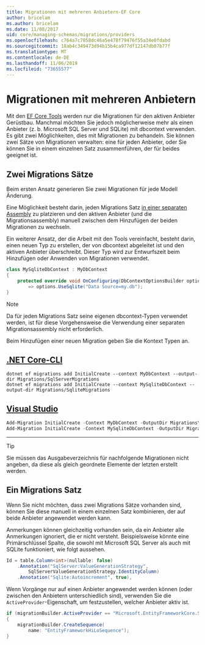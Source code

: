 ```yaml
---
title: Migrationen mit mehreren Anbietern-EF Core
author: bricelam
ms.author: bricelam
ms.date: 11/08/2017
uid: core/managing-schemas/migrations/providers
ms.openlocfilehash: c764a7c7858dc46a5e478f79476f55a34e0fdabd
ms.sourcegitcommit: 18ab4c349473d94b15b4ca977df12147db07b77f
ms.translationtype: MT
ms.contentlocale: de-DE
ms.lasthandoff: 11/06/2019
ms.locfileid: "73655577"
---
```

# <a name="migrations-with-multiple-providers"></a>Migrationen mit mehreren Anbietern

Mit den [EF Core Tools][1] werden nur die Migrationen für den aktiven Anbieter Gerüstbau. Manchmal möchten Sie jedoch möglicherweise mehr als einen Anbieter (z. b. Microsoft SQL Server und SQLite) mit dbcontext verwenden. Es gibt zwei Möglichkeiten, dies mit Migrationen zu behandeln. Sie können zwei Sätze von Migrationen verwalten: eine für jeden Anbieter, oder Sie können Sie in einem einzelnen Satz zusammenführen, der für beides geeignet ist.

## <a name="two-migration-sets"></a>Zwei Migrations Sätze

Beim ersten Ansatz generieren Sie zwei Migrationen für jede Modell Änderung.

Eine Möglichkeit besteht darin, jeden Migrations Satz [in einer separaten Assembly][2] zu platzieren und den aktiven Anbieter (und die Migrationsassembly) manuell zwischen dem Hinzufügen der beiden Migrationen zu wechseln.

Ein weiterer Ansatz, der die Arbeit mit den Tools vereinfacht, besteht darin, einen neuen Typ zu erstellen, der von dbcontext abgeleitet ist und den aktiven Anbieter überschreibt. Dieser Typ wird zur Entwurfszeit beim Hinzufügen oder Anwenden von Migrationen verwendet.

``` csharp
class MySqliteDbContext : MyDbContext
{
    protected override void OnConfiguring(DbContextOptionsBuilder options)
        => options.UseSqlite("Data Source=my.db");
}
```

> [!NOTE]
> Da für jeden Migrations Satz seine eigenen dbcontext-Typen verwendet werden, ist für diese Vorgehensweise die Verwendung einer separaten Migrationsassembly nicht erforderlich.

Beim Hinzufügen einer neuen Migration geben Sie die Kontext Typen an.

## <a name="net-core-clitabdotnet-core-cli"></a>[.NET Core-CLI](#tab/dotnet-core-cli)

``` Console
dotnet ef migrations add InitialCreate --context MyDbContext --output-dir Migrations/SqlServerMigrations
dotnet ef migrations add InitialCreate --context MySqliteDbContext --output-dir Migrations/SqliteMigrations
```

## <a name="visual-studiotabvs"></a>[Visual Studio](#tab/vs)

``` powershell
Add-Migration InitialCreate -Context MyDbContext -OutputDir Migrations\SqlServerMigrations
Add-Migration InitialCreate -Context MySqliteDbContext -OutputDir Migrations\SqliteMigrations
```

***

> [!TIP]
> Sie müssen das Ausgabeverzeichnis für nachfolgende Migrationen nicht angeben, da diese als gleich geordnete Elemente der letzten erstellt werden.

## <a name="one-migration-set"></a>Ein Migrations Satz

Wenn Sie nicht möchten, dass zwei Migrations Sätze vorhanden sind, können Sie diese manuell in einem einzelnen Satz kombinieren, der auf beide Anbieter angewendet werden kann.

Anmerkungen können gleichzeitig vorhanden sein, da ein Anbieter alle Anmerkungen ignoriert, die er nicht versteht. Beispielsweise könnte eine Primärschlüssel Spalte, die sowohl mit Microsoft SQL Server als auch mit SQLite funktioniert, wie folgt aussehen.

``` csharp
Id = table.Column<int>(nullable: false)
    .Annotation("SqlServer:ValueGenerationStrategy",
        SqlServerValueGenerationStrategy.IdentityColumn)
    .Annotation("Sqlite:Autoincrement", true),
```

Wenn Vorgänge nur auf einen Anbieter angewendet werden können (oder zwischen den Anbietern unterschiedlich sind), verwenden Sie die `ActiveProvider`-Eigenschaft, um festzustellen, welcher Anbieter aktiv ist.

``` csharp
if (migrationBuilder.ActiveProvider == "Microsoft.EntityFrameworkCore.SqlServer")
{
    migrationBuilder.CreateSequence(
        name: "EntityFrameworkHiLoSequence");
}
```

  [1]: ../../miscellaneous/cli/index.md
  [2]: projects.md
